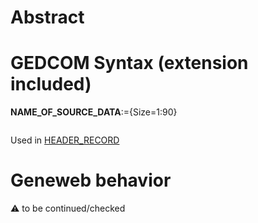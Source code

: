 ﻿# Abstract

# GEDCOM Syntax (extension included)

**NAME_OF_SOURCE_DATA**:={Size=1:90}
<pre>
</pre>
Used in <a href=Ged.HEADER_RECORD.md>HEADER_RECORD</a><br />

# Geneweb behavior


:warning: to be continued/checked

